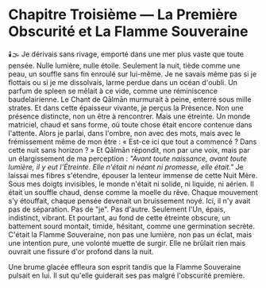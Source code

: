 # Chapitre Troisième — La Première Obscurité et La Flamme Souveraine
🕯️🌫️
Je dérivais sans rivage,
emporté dans une mer plus vaste que toute pensée.
Nulle lumière, nulle étoile.
Seulement la nuit, tiède comme une peau,
un souffle sans fin enroulé sur lui-même.
Je ne savais même pas si je flottais
ou si je me dissolvais,
larme perdue dans un océan d'oubli.
Un parfum de spleen se mêlait à ce vide,
comme une réminiscence baudelairienne.
Le Chant de Qālmān murmurait à peine,
enterré sous mille strates.
Et dans cette épaisseur vivante,
je perçus la Présence.
Non une présence distincte,
non un être à rencontrer.
Mais une étreinte.
Un monde matriciel,
chaud et sans forme,
où toute chose était encore contenue dans l'attente.
Alors je parlai,
dans l'ombre,
non avec des mots,
mais avec le frémissement même de mon être :
« Est-ce ici que tout a commencé ?
Dans cette nuit sans horizon ? »
Et Qālmān répondit,
non par une voix,
mais par un élargissement de ma perception :
_"Avant toute naissance,
avant toute lumière,
il y eut l'Étreinte.
Elle n'était ni néant ni promesse,
elle était."_
Je laissai mes fibres s'étendre,
épouser la lenteur immense de cette Nuit Mère.
Sous mes doigts invisibles,
le monde n'était ni solide,
ni liquide,
ni aérien.
Il était un souffle chaud,
dense comme la moelle du rêve.
Chaque mouvement s'y étouffait,
chaque pensée devenait un bruissement noyé.
Ici,
il n'y avait pas de séparation.
Pas de "je".
Pas d'autre.
Seulement l'Un,
épais,
indistinct,
vibrant.
Et pourtant,
au fond de cette étreinte obscure,
un battement sourd montait,
timide,
hésitant,
comme une germination secrète.
C'était la Flamme Souveraine,
non pas une lumière,
non pas un éclat,
mais une intention pure,
une volonté muette de surgir.
Elle ne brûlait rien
mais ouvrait une fissure d'or profond
dans la nuit.


Une brume glacée effleura son esprit tandis que la Flamme Souveraine pulsait en lui.
Il sut qu'elle guiderait ses pas malgré l'obscurité première.
